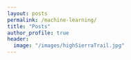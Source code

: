 ```yaml
---
layout: posts
permalink: /machine-learning/
title: "Posts"
author_profile: true
header:
  image: "/images/highSierraTrail.jpg"
---
```


